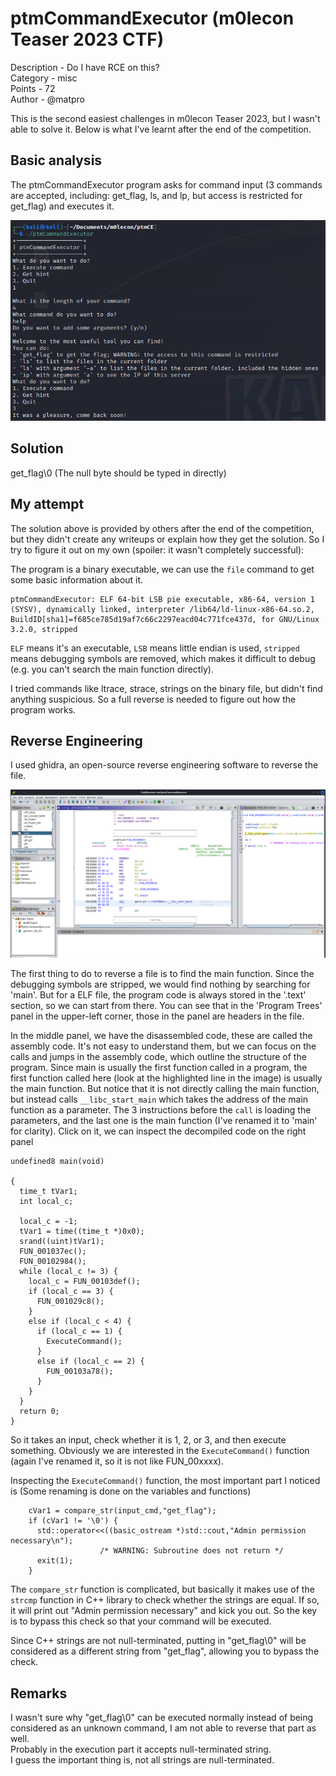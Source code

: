 # ptmCommandExecutor (m0lecon Teaser 2023 CTF)
Description - Do I have RCE on this?  
Category - misc  
Points - 72  
Author - @matpro  

This is the second easiest challenges in m0lecon Teaser 2023, but I wasn't able to solve it. Below is what I've learnt after the end of the competition. 

## Basic analysis
The ptmCommandExecutor program asks for command input (3 commands are accepted, including: get_flag, ls, and lp, but access is restricted for get_flag) and executes it.  

![](ptm1.png)

## Solution
get_flag\0 (The null byte should be typed in directly)

## My attempt
The solution above is provided by others after the end of the competition, but they didn't create any writeups or explain how they get the solution. So I try to figure it out on my own (spoiler: it wasn't completely successful):

The program is a binary executable, we can use the `file` command to get some basic information about it.
```
ptmCommandExecutor: ELF 64-bit LSB pie executable, x86-64, version 1 (SYSV), dynamically linked, interpreter /lib64/ld-linux-x86-64.so.2, BuildID[sha1]=f685ce785d19af7c66c2297eacd04c771fce437d, for GNU/Linux 3.2.0, stripped
```
`ELF` means it's an executable, `LSB` means little endian is used, `stripped` means debugging symbols are removed, which makes it difficult to debug (e.g. you can't search the main function directly).

I tried commands like ltrace, strace, strings on the binary file, but didn't find anything suspicious. So a full reverse is needed to figure out how the program works.

## Reverse Engineering
I used ghidra, an open-source reverse engineering software to reverse the file.

![](ptm_rev1.png)

The first thing to do to reverse a file is to find the main function. Since the debugging symbols are stripped, we would find nothing by searching for 'main'. But for a ELF file, the program code is always stored in the '.text' section, so we can start from there. You can see that in the 'Program Trees' panel in the upper-left corner, those in the panel are headers in the file.

In the middle panel, we have the disassembled code, these are called the assembly code. It's not easy to understand them, but we can focus on the calls and jumps in the assembly code, which outline the structure of the program. Since main is usually the first function called in a program, the first function called here (look at the highlighted line in the image) is usually the main function. But notice that it is not directly calling the main function, but instead calls `__libc_start_main` which takes the address of the main function as a parameter. The 3 instructions before the `call` is loading the parameters, and the last one is the main function (I've renamed it to 'main' for clarity). Click on it, we can inspect the decompiled code on the right panel

```
undefined8 main(void)

{
  time_t tVar1;
  int local_c;
  
  local_c = -1;
  tVar1 = time((time_t *)0x0);
  srand((uint)tVar1);
  FUN_001037ec();
  FUN_00102984();
  while (local_c != 3) {
    local_c = FUN_00103def();
    if (local_c == 3) {
      FUN_001029c8();
    }
    else if (local_c < 4) {
      if (local_c == 1) {
        ExecuteCommand();
      }
      else if (local_c == 2) {
        FUN_00103a78();
      }
    }
  }
  return 0;
}
```
So it takes an input, check whether it is 1, 2, or 3, and then execute something. Obviously we are interested in the `ExecuteCommand()` function (again I've renamed it, so it is not like FUN_00xxxx).

Inspecting the `ExecuteCommand()` function, the most important part I noticed is (Some renaming is done on the variables and functions)
```
    cVar1 = compare_str(input_cmd,"get_flag");
    if (cVar1 != '\0') {
      std::operator<<((basic_ostream *)std::cout,"Admin permission necessary\n");
                    /* WARNING: Subroutine does not return */
      exit(1);
    }
```
The `compare_str` function is complicated, but basically it makes use of the `strcmp` function in C++ library to check whether the strings are equal. If so, it will print out "Admin permission necessary" and kick you out. So the key is to bypass this check so that your command will be executed.

Since C++ strings are not null-terminated, putting in "get_flag\0" will be considered as a different string from "get_flag", allowing you to bypass the check.

## Remarks
I wasn't sure why "get_flag\0" can be executed normally instead of being considered as an unknown command, I am not able to reverse that part as well.  
Probably in the execution part it accepts null-terminated string.  
I guess the important thing is, not all strings are null-terminated.
